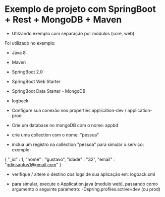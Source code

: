 # Exemplo de projeto com SpringBoot + Rest + MongoDB + Maven

- Utilzando exemplo com separação por módulos (core, web)

Foi utilizado no exemplo:
- Java 8
- Maven
- SpringBoot 2.0
- SpringBoot Web Starter
- SpringBoot Data Starter - MongoDB
- logback

- Configure sua conexão nos properties application-dev / application-prod

- Crie um database no mongoDB com o nome: appbd

- crie uma collection com o nome: "pessoa"

- inclua um registro na collection "pessoa" para simular o serviço:
  exemplo:

{
    "_id" : 1,
    "nome" : "gustavo",
    "idade" : "32",
    "email" : "gdinsantos1@gmail.com"
}

- verifique / altere o destino dos logs de sua aplicação em: logback.xml

- para simular, execute o Application.java (modulo web), passando como argumento o seguinte parametro:
-Dspring.profiles.active=dev (ou prod)


